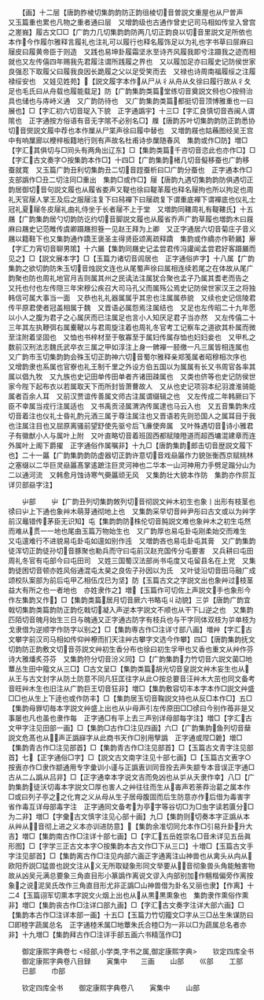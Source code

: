 <!-- { "loadSidebar": true } -->
　　【画】十二层【唐韵胙棱切集韵韵防正韵徂棱切音曽説文重屋也从尸曽声　又玉篇重也累也凡物之重者通曰层　又增韵级也古通作曾史记司马相如传坌入曾宫之嵳峩】履古文□□【广韵力几切集韵韵防两几切正韵良以切音里説文足所依也本作今作履尔雅释言履礼也注礼可以履行也释名履饰足以为礼也字书草曰屝麻曰屦皮曰履黄帝臣于则造　又践也易坤卦履霜坚氷至诗齐风履我即兮注蹑我之迹而相就也又左传僖四年赐我先君履注谓所践履之界也　又以履加足亦曰履史记防侯世家良强忍下取履父曰履我良因长跪履之父以足受笑而去　又禄也诗周南福履绥之注履禄绥安也　又娃见姓苑】【説文履字本作从尸从彳从舟从夂徐曰履行故从彳夂足也毛氏曰从舟载也履能载足】防【广韵集韵类篇堂练切音奠説文偫也○按偫治具也储也与庤峙义通　又广韵防待也　又广韵集韵类篇都挺切音顶博雅重也一曰展也】□【字汇初六切音珿入下貌　正字通譌宇】十三□【字汇良慎切音吝闽人谓隂也　正字通按方俗语有音无字隂不必别名□】屧【唐韵苏叶切集韵韵防正韵悉协切音爕説文履中荐也本作屟从尸枼声徐曰履中替也　又増韵屐也姑蘓图经吴王宫中有响屟廊以楩梓板籍地行则有声故名杜甫诗歩屟随春风　集韵或作□防】増□【字汇其俱切与□同头有两角出辽东】□【集韵类篇千咨切音恣此也亦作□】□【字汇古文奏字○按集韵本作□】十四□【广韵集韵楮几切音儗移蚕也广韵移蚕就寛　又玉篇广韵丑利切集韵丑二切音跮蚕析曰□广韵分蚕也　正字通本作□支部譌作□丑二切注同□重出　集韵□或作□】屦【唐韵九遇切集韵韵防俱遇切正韵居御切音句説文履也从履省娄声又鞮也徐曰鞮革履也释名屦拘也所以拘足也周礼天官屦人掌王及后之服屦注复下曰舄襌下曰屦疏复下谓重底襌下谓襌底也仪礼士冠礼夏屦冬皮屦礼曲礼侍坐于长者屦不上于堂　又増韵同鞻周礼有鞮鞻氏】十五屩【广韵集韵居勺切韵防讫约切音脚説文履也从履省乔声广韵草履也増韵木曰屐麻曰屩史记范睢传虞卿蹑屩担簦一见赵王拜为上卿　又正字通居六切音菊庄子音义屩以籍鞋下也又集韵通作蹻王褒圣主得贤臣颂离疏释蹻　集韵或作繑亦作鞒屫】屪【字汇力宵切音聊男隂】十六屫【集韵同屩史记孟尝君传冯讙闻孟尝君好客蹑屫而见之】□【説文展本字】□【玉篇力诸切音闾居也　正字通俗庐字】十八属【广韵集韵之欲切韵防朱玉切音烛説文连也从尾蜀声徐曰属相连续若尾之在体故从尾广韵聚也防也周礼地官月吉则属其州之民读法注属犹合聚也孟子乃属其耆老而告之　又托也付也左传隠三年宋穆公疾召大司马孔父而属殇公焉史记防侯世家汉王之将独韩信可属大事当一面　又恭也礼礼器属属乎其忠也注属属恭貌　又续也史记信陵君传平原君使者冠盖相属于魏　又晋语必属怨焉注属结也　又足也左传昭二十九年愿以小人之腹为君子之心属厌而已注属足也言小人知厌足君子当亦然　又左传僖二十三年其左执鞭弭右属櫜鞬以与君周旋注着也周礼冬官考工记察车之道欲其朴属而微至注附着坚固也　又恤也书梓材至于敬寡至于属妇传属存恤也妇妇妾也　又甲札之数前汉刑法志魏氏武卒衣三属之甲如淳注上身一髀襌一胫缴一凡三属皆相连属也　又广韵市玉切集韵韵会殊玉切正韵神六切音蜀尔雅释亲郑笺属者昭穆相次序也　又增韵隶也系属也官寮也礼王制千里之外设方伯五国以为属属有长又书周官各率其属以倡九牧　又九族也史记田单传田单者齐诸田疎属也　又类也侪等也史记防侯世家今陛下起布衣以若属取天下而所封皆萧曹故人　又从也史记项羽本纪羽渡淮骑能属者百余人耳　又前汉贾谊传善属文师古注属谓缀辑之也　又左传成二年韩厥曰下臣不幸属当戎行注属适也　又书禹贡泾属渭汭传属逮也马云入也　又五音集韵朱戍切音着注也仪礼士昏礼酌元酒三属于尊注属注也又晋语若先则恐国人之属耳目于我也注属注目也又屈原离骚前望舒使先驱兮后飞亷使奔属　又叶殊遇切音诗小雅君子有徽猷小人与属叶上附　又叶直略切音着班固西都赋陵隥道而超西墉混建章而连外属叶上阁下爵擢　正字通俗作属嘱非】十九□【唐韵集韵郎击切音歴説文履下也】二十一屭【广韵集韵韵防虚器切正韵许意切音戏赑屭作力貌张衡西京赋桃林之塞缀以二华巨灵赑屭髙掌逺蹠注巨灵河神也二华本一山河神用力手劈足蹋分山为二以通河流　又韩愈月蚀诗寒气奰屭顽无风　又集韵壮大貌本作防　集韵亦作屃互详贝部赑字注】

　　屮部
　　屮【广韵丑列切集韵敇列切音彻説文艸木初生也象丨出形有枝茎也徐曰屮上下通也象艸木萌芽通彻地上也　又集韵采早切音艸尹彤曰古文或以为艸字前汉鼂错传茅臣无识知】屯【集韵韵防株伦切音肫説文难也象艸木之初生屯然而难从贯一一地也尾曲玉篇万物始生也　又广韵厚也易屯卦屯刚柔始交而难生　又屯邅难行不进貌易屯卦屯如邅如别作迍　又増韵吝也易屯卦屯其膏　又广韵集韵徒浑切正韵徒孙切音豚聚也勒兵而守曰屯前汉赵充国传分屯要害　又兵耕曰屯田周礼冬官有屯部今曰屯田司　又姓三国蜀汉法部尚书屯度又屯留县名在上党　又集韵徒困切音顿亦姓风俗通混屯太昊之良佐子孙因以为氏　又叶徒沿切音田马融广成颂校队案部为前后屯甲乙相伍戊巳为坚】防【玉篇古文之字説文出也象艸过枝茎益大有所之也一者地也　亦姓隶作之】増【玉篇作可切佐上声説文手也象形今作左集韵又作】□【集韵类篇居月切音厥六书略屯丩动貌】三屰【唐韵广韵宜戟切集韵类篇韵防正韵仡戟切凝入声逆本字説文不顺也从干下凵逆之也　又集韵匹陌切音魄月始生三日与魄通又正字通古防字有枝兵也与干字同体双枝为屰单枝为戈隶借为逆顺字作防字以别之】□【集韵専古作□注详寸部八画】増艸【字汇古文攀字前汉司马相如传仰艸橑而扪天注艸古攀字文选今作攀】四□【唐韵集韵抚文切韵防正韵敷文切音芬説文艸初生香分布也徐曰初生孚甲也又香也重文从艸作芬诗大雅燔炙芬芬　又集韵符分切音汾义同】□【广韵集韵力竹切音六説文菌□地蕈丛生田中籀文从三□】□古文呈□【集韵类篇胡光切音皇説文艸木妄生也从从王与古文封字从防土防意不同凡狂匡往字从此○按总要音汪艸木大茁也同文备考音旺艸木生也旧注从广韵巨王切音狂非】増□【集韵敷容切丰本字本作□説文艸盛□□也从生上下逹也或作防丰】□【集韵居玉切音鞠説文持也从反□本作□】五□【集韵母罪切毎本字説文艸盛上出也从屮母声引左传原田□□徐曰今别作苺非是又事屡也凡也虽也隶作每　正字通□有平上去三声别详母部每字注】増□【字汇古文甲字注见田部一画】□【集韵□古作□注见四画】六□【广韵集韵鱼列切音蘖説文危髙也从声正譌嶭字从此商书天作□别用孼譌　正字通或陧□臲】増□【集韵青古作□注见部首】□【集韵青古作□注见部首】□【玉篇古文青字注见部首】七【正字通俗□字】□【説文古文南字注见十部七画】□【玉篇古文叀字○按叀亦作□隶作颛通用专字彚训小谨与正譌叀训同音拴去声失颛专本音误正字通□古从二厶譌从吕非】□【正字通幸本字说文吉而免凶也从屰从夭隶作幸】八□【广韵集韵徒沃切毒本字説文□厚也害人之艸往往而生从毐声若荼莽治葛之属本作□或曰列子亭之之化育之义从母从生子居母腹固而后生防意亦作后借为毒害字省作毒互详母部毒字注　正字通同文备考为亭字等谷切□为□虫字读若匵分□为二非】増□【字彚古文慎字注见心部十画】九□【集韵则切奏本字正譌从本从艸从音彻上进之义本亦训进防意】【集韵余准切同允本作□引易升卦升大吉】増□【集韵南古作□注详十部七画】□【字汇五岳姓崇名□音未详见五岳眞形图】□【字学三正古文本字○按集韵本古文作□下从三口】十増□【玉篇古文手字注见部首】□【集韵离古作□注见禸部六画正字通离注山神兽也从禽头从禸从欧阳乔説□猛兽也説文注从义无所取疑象形同文举要从音彻象兽头角能触害物故从凶吴元满总要象三角直目形小篆譌作离说文谬入禸部别加作魑楷偏旁作离按象之说泥吴氏改作三角直目形尤非正譌□山神兽借为卦名又丽也隶】【作离】十二【玉篇诩军切熏本字説文火烟上出也从从黒黒熏象也　集韵隶作熏俗作熏非】増□【集韵丧古作□注详口部九画】□【字汇古文奏字注详大部六画】□【集韵本古作□注详本部一画】十五□【玉篇力竹切籀文□字从三□丛生朱谋防曰□即稑字蔬属总名　正字通稑禾属□地蕈朱氏合稑□为一非以□为蔬属总名者亦非】十九増□【集韵拜古作□注详手部五画六书精蕰作□】

　　御定康熙字典卷七
<经部,小学类,字书之属,御定康熙字典>
　　钦定四库全书
　　御定康熙字典卷八目録
　　寅集中　　三画
　　山部
　　巛部
　　工部
　　已部
　　巾部

　　钦定四库全书
　　御定康熙字典卷八
　　寅集中
　　山部
